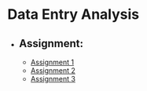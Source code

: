 
# Data Entry Analysis
 * ## Assignment:
      *   [Assignment 1]()
      *   [Assignment 2]()
      *   [Assignment 3]()
